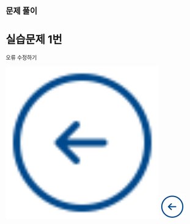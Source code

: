 ## 문제 풀이

# 실습문제 1번
<p>오류 수정하기</p>
<img width="400" alt="실습문제 1번" src="./Chapter01/img/back.png">

<img src="./Chapter01/img/back.png" alt="실습문제 1번" >